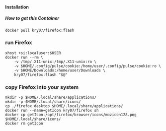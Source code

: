 #### Installation

##### How to get this Container
```
docker pull kry07/firefox:flash
```

### run Firefox
```
xhost +si:localuser:$USER
docker run --rm \
	-v /tmp/.X11-unix:/tmp/.X11-unix:ro \
	-v $HOME/.config/pulse/cookie:/home/user/.config/pulse/cookie:ro \
	-v $HOME/Downloads:/home/user/Downloads \
	kry07/firefox:flash "$@"
```

### copy Firefox into your system
```
mkdir -p $HOME/.local/share/applications/
mkdir -p $HOME/.local/share/icons/ 
cp ./firefox.desktop $HOME/.local/share/applications/
docker run --name=getIcon kry07/firefox sh
docker cp getIcon:/opt/firefox/browser/icons/mozicon128.png $HOME/.local/share/icons/
docker rm getIcon 
```
